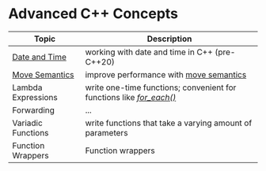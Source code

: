 # Advanced C++ Concepts

| Topic | Description |
| ----- | ----------- |
| [Date and Time](https://github.com/EthanC2/Notes-and-Writeups/blob/main/C%2B%2B/Advanced/Date%20and%20Time.md) | working with date and time in C++ (pre-C++20) |
| [Move Semantics](https://github.com/EthanC2/Notes-and-Writeups/blob/main/C%2B%2B/Advanced/Move%20Semantics.md) | improve performance with [move semantics](https://mbevin.wordpress.com/2012/11/20/move-semantics/)  |
| Lambda Expressions | write one-time functions; convenient for functions like [_for\_each()_](https://en.cppreference.com/w/cpp/algorithm/for_each) |
| Forwarding | ... |
| Variadic Functions | write functions that take a varying amount of parameters |
| Function Wrappers | Function wrappers |
